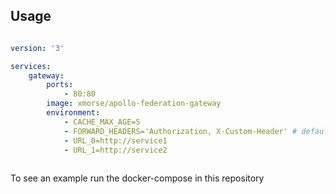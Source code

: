 
## Usage

```yml

version: '3'

services:
    gateway:
        ports:
            - 80:80
        image: xmorse/apollo-federation-gateway
        environment: 
            - CACHE_MAX_AGE=5
            - FORWARD_HEADERS='Authorization, X-Custom-Header' # default is Authorization, pass '' to reset
            - URL_0=http://service1
            - URL_1=http://service2
                
```

To see an example run the docker-compose in this repository
